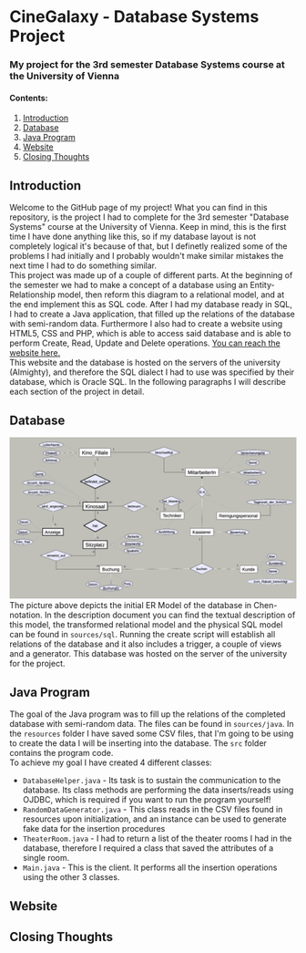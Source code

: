 # CineGalaxy - Database Systems Project
### My project for the 3rd semester Database Systems course at the University of Vienna

#### Contents:
  1. [Introduction](#intro)
  2. [Database](#db)
  3. [Java Program](#jp)
  4. [Website](#ws)
  5. [Closing Thoughts](#ct)

<a name="intro"></a>
## Introduction

Welcome to the GitHub page of my project! What you can find in this repository, is the project I had to complete for the 3rd semester "Database Systems" course at the University of Vienna. Keep in mind, this is the first time I have done anything like this, so if my database layout is not completely logical it's because of that, but I definetly realized some of the problems I had initially and I probably wouldn't make similar mistakes the next time I had to do something similar.\
This project was made up of a couple of different parts. At the beginning of the semester we had to make a concept of a database using an Entity-Relationship model, then reform this diagram to a relational model, and at the end implement this as SQL code. After I had my database ready in SQL, I had to create a Java application, that filled up the relations of the database with semi-random data. Furthermore I also had to create a website using HTML5, CSS and PHP, which is able to access said database and is able to perform Create, Read, Update and Delete operations. [You can reach the website here.](http://wwwlab.cs.univie.ac.at/~peteri00/index.php)\
This website and the database is hosted on the servers of the university (Almighty), and therefore the SQL dialect I had to use was specified by their database, which is Oracle SQL. In the following paragraphs I will describe each section of the project in detail.

<a name="db"></a>
## Database

![ER Model of The Database](https://github.com/Zsivony1es/UW-DatabaseProject/blob/main/ER%20Diagram.png)\
The picture above depicts the initial ER Model of the database in Chen-notation. In the description document you can find the textual description of this model, the transformed relational model and the physical SQL model can be found in `sources/sql`. Running the create script will establish all relations of the database and it also includes a trigger, a couple of views and a generator. This database was hosted on the server of the university for the project.

<a name="jp"></a>
## Java Program

The goal of the Java program was to fill up the relations of the completed database with semi-random data. The files can be found in `sources/java`. In the `resources` folder I have saved some CSV files, that I'm going to be using to create the data I will be inserting into the database. The `src` folder contains the program code.\
To achieve my goal I have created 4 different classes:
  + `DatabaseHelper.java` - Its task is to sustain the communication to the database. Its class methods are performing the data inserts/reads using OJDBC, which is required if you want to run the program yourself!
  + `RandomDataGenerator.java` - This class reads in the CSV files found in resources upon initialization, and an instance can be used to generate fake data for the insertion procedures
  + `TheaterRoom.java` - I had to return a list of the theater rooms I had in the database, therefore I required a class that saved the attributes of a single room.
  + `Main.java` - This is the client. It performs all the insertion operations using the other 3 classes.



<a name="ws"></a>
## Website



<a name="ct"></a>
## Closing Thoughts
